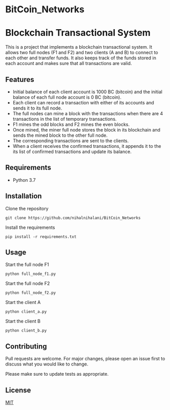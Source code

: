 # BitCoin_Networks
# Blockchain Transactional System
This is a project that implements a blockchain transactional system. It allows two full nodes (F1 and F2) and two clients (A and B) to connect to each other and transfer funds. It also keeps track of the funds stored in each account and makes sure that all transactions are valid. 

## Features
* Initial balance of each client account is 1000 BC (bitcoin) and the initial balance of each full node account is 0 BC (bitcoin). 
* Each client can record a transaction with either of its accounts and sends it to its full node. 
* The full nodes can mine a block with the transactions when there are 4 transactions in the list of temporary transactions. 
* F1 mines the odd blocks and F2 mines the even blocks. 
* Once mined, the miner full node stores the block in its blockchain and sends the mined block to the other full node. 
* The corresponding transactions are sent to the clients. 
* When a client receives the confirmed transactions, it appends it to the its list of confirmed transactions and update its balance. 

## Requirements
* Python 3.7 


## Installation
Clone the repository 
```
git clone https://github.com/nihalnihalani/BitCoin_Networks
```

Install the requirements 
```
pip install -r requirements.txt
```

## Usage
Start the full node F1
```
python full_node_f1.py
```

Start the full node F2
```
python full_node_f2.py
```

Start the client A 
```
python client_a.py
```

Start the client B 
```
python client_b.py
```

## Contributing
Pull requests are welcome. For major changes, please open an issue first to discuss what you would like to change.

Please make sure to update tests as appropriate.

## License
[MIT](https://choosealicense.com/licenses/mit/)
